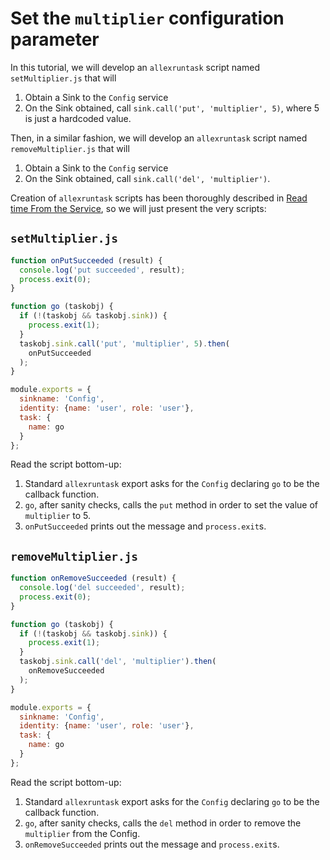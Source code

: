 # Set the `multiplier` configuration parameter

In this tutorial, we will develop an `allexruntask` script named `setMultiplier.js` that will

1. Obtain a Sink to the `Config` service
2. On the Sink obtained, call `sink.call('put', 'multiplier', 5)`, where 5 is just a hardcoded value.

Then, in a similar fashion, we will develop an `allexruntask` script named `removeMultiplier.js` that will

1. Obtain a Sink to the `Config` service
2. On the Sink obtained, call `sink.call('del', 'multiplier')`.


Creation of `allexruntask` scripts has been thoroughly described in [Read time From the Service](../first_steps/readtimeservicestate.md), so we will just present the very scripts:

## `setMultiplier.js`

```javascript
function onPutSucceeded (result) {
  console.log('put succeeded', result);
  process.exit(0);
}

function go (taskobj) {
  if (!(taskobj && taskobj.sink)) {
    process.exit(1);
  }
  taskobj.sink.call('put', 'multiplier', 5).then(
    onPutSucceeded
  );
}

module.exports = {
  sinkname: 'Config',
  identity: {name: 'user', role: 'user'},
  task: {
    name: go
  }
};
```

Read the script bottom-up: 

1. Standard `allexruntask` export asks for the `Config` declaring `go` to be the callback function.
2. `go`, after sanity checks, calls the `put` method in order to set the value of `multiplier` to 5.
3. `onPutSucceeded` prints out the message and `process.exit`s.


## `removeMultiplier.js`

```javascript
function onRemoveSucceeded (result) {
  console.log('del succeeded', result);
  process.exit(0);
}

function go (taskobj) {
  if (!(taskobj && taskobj.sink)) {
    process.exit(1);
  }
  taskobj.sink.call('del', 'multiplier').then(
    onRemoveSucceeded
  );
}

module.exports = {
  sinkname: 'Config',
  identity: {name: 'user', role: 'user'},
  task: {
    name: go
  }
};
```

Read the script bottom-up: 

1. Standard `allexruntask` export asks for the `Config` declaring `go` to be the callback function.
2. `go`, after sanity checks, calls the `del` method in order to remove the `multiplier` from the Config.
3. `onRemoveSucceeded` prints out the message and `process.exit`s.

